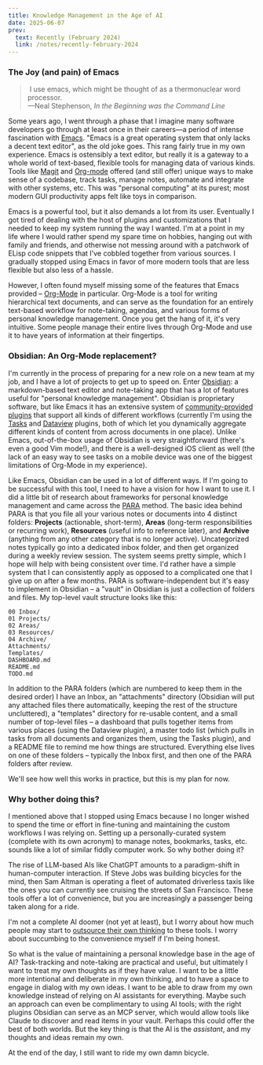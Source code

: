 ```yaml
---
title: Knowledge Management in the Age of AI
date: 2025-06-07
prev:
  text: Recently (February 2024)
  link: /notes/recently-february-2024
---
```


### The Joy (and pain) of Emacs

>  I use emacs, which might be thought of as a thermonuclear word processor.  
&mdash;Neal Stephenson, *In the Beginning was the Command Line*

Some years ago, I went through a phase that I imagine many software developers
go through at least once in their careers&mdash;a period of intense fascination with
[Emacs](https://www.gnu.org/software/emacs/). "Emacs is a great operating system
that only lacks a decent text editor", as the old joke goes. This rang fairly
true in my own experience. Emacs is ostensibly a text editor, but really it is a
gateway to a whole world of text-based, flexible tools for managing data of
various kinds. Tools like [Magit](https://magit.vc) and
[Org-mode](https://orgmode.org) offered (and still offer) unique ways to make
sense of a codebase, track tasks, manage notes, automate and integrate with
other systems, etc. This was "personal computing" at its purest; most modern GUI
productivity apps felt like toys in comparison.

Emacs is a powerful tool, but it also demands a lot from its user. Eventually I
got tired of dealing with the host of plugins and customizations that I needed
to keep my system running the way I wanted. I'm at a point in my life where I
would rather spend my spare time on hobbies, hanging out with family and
friends, and otherwise not messing around with a patchwork of ELisp code
snippets that I've cobbled together from various sources. I gradually stopped
using Emacs in favor of more modern tools that are less flexible but also less
of a hassle. 

However, I often found myself missing some of the features that Emacs provided
– [Org-Mode](https://orgmode.org) in particular. Org-Mode is a tool
for writing hierarchical text documents, and can serve as the foundation for an
entirely text-based workflow for note-taking, agendas, and various forms of
personal knowledge management. Once you get the hang of it, it's very intuitive.
Some people manage their entire lives through Org-Mode and use it to have years
of information at their fingertips.

### Obsidian: An Org-Mode replacement?

I'm currently in the process of preparing for a new role on a new team at my
job, and I have a lot of projects to get up to speed on. Enter
[Obsidian](https://obsidian.md): a markdown-based text editor and note-taking
app that has a lot of features useful for "personal knowledge management".
Obsidian is proprietary software, but like Emacs it has an extensive system of
[community-provided plugins](https://obsidian.md/plugins) that support all kinds
of different workflows (currently I'm using the
[Tasks](https://obsidian.md/plugins?id=obsidian-tasks-plugin) and
[Dataview](https://obsidian.md/plugins?id=dataview) plugins, both of which let
you dynamically aggregate different kinds of content from across documents in
one place). Unlike Emacs, out-of-the-box usage of Obsidian is very
straightforward (there's even a good Vim mode!), and there is a well-designed
iOS client as well (the lack of an easy way to see tasks on a mobile device was
one of the biggest limitations of Org-Mode in my experience).

Like Emacs, Obsidian can be used in a lot of different ways. If I'm going to be
successful with this tool, I need to have a vision for how I want to use it. I
did a little bit of research about frameworks for personal knowledge management
and came across the [PARA](https://fortelabs.com/blog/para/) method. The basic
idea behind PARA is that you file all your various notes or documents into 4
distinct folders: **Projects** (actionable, short-term), **Areas** (long-term
responsibilities or recurring work), **Resources** (useful info to reference
later), and **Archive** (anything from any other category that is no longer
active). Uncategorized notes typically go into a dedicated inbox folder, and
then get organized during a weekly review session. The system seems pretty
simple, which I hope will help with being consistent over time. I'd rather have
a simple system that I can consistently apply as opposed to a complicated one
that I give up on after a few months. PARA is software-independent but it's easy
to implement in Obsidian – a "vault" in Obsidian is just a collection of folders
and files. My top-level vault structure looks like this:

```
00 Inbox/
01 Projects/
02 Areas/
03 Resources/
04 Archive/
Attachments/
Templates/
DASHBOARD.md
README.md
TODO.md
```

In addition to the PARA folders (which are numbered to keep them in the desired
order) I have an Inbox, an "attachments" directory (Obsidian will put any
attached files there automatically, keeping the rest of the structure
uncluttered), a "templates" directory for re-usable content, and a small number
of top-level files – a dashboard that pulls together items from various places
(using the Dataview plugin), a master todo list (which pulls in tasks from all
documents and organizes them, using the Tasks plugin), and a README file to
remind me how things are structured. Everything else lives on one of these
folders – typically the Inbox first, and then one of the PARA folders after
review.

We'll see how well this works in practice, but this is my plan for now.

### Why bother doing this?

I mentioned above that I stopped using Emacs because I no longer wished to spend
the time or effort in fine-tuning and maintaining the custom workflows I was
relying on. Setting up a personally-curated system (complete with its own
acronym) to manage notes, bookmarks, tasks, etc. sounds like a lot of similar
fiddly computer work. So why bother doing it?

The rise of LLM-based AIs like ChatGPT amounts to a paradigm-shift in
human-computer interaction. If Steve Jobs was building bicycles for the mind,
then Sam Altman is operating a fleet of automated driverless taxis like the ones
you can currently see cruising the streets of San Francisco. These tools offer a
lot of convenience, but you are increasingly a passenger being taken along for a
ride.

I'm not a complete AI doomer (not yet at least), but I worry about how much
people may start to [outsource their own
thinking](https://publiccomment.blog/p/you-ll-never-think-alone-17051813d0b4a40f)
to these tools. I worry about succumbing to the convenience myself if I'm being
honest.

So what is the value of maintaining a personal knowledge base in the age of AI?
Task-tracking and note-taking are practical and useful, but ultimately I want to
treat my own thoughts as if they have value. I want to be a little more
intentional and deliberate in my own thinking, and to have a space to engage in
dialog with my own ideas. I want to be able to draw from my own knowledge
instead of relying on AI assistants for everything. Maybe such an approach can
even be complimentary to using AI tools; with the right plugins Obsidian can
serve as an MCP server, which would allow tools like Claude to discover and read
items in your vault. Perhaps this could offer the best of both worlds. But the
key thing is that the AI is the *assistant*, and my thoughts and ideas remain my
own.

At the end of the day, I still want to ride my own damn bicycle.

